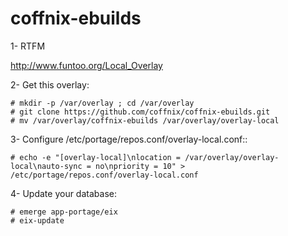 coffnix-ebuilds
================

1- RTFM

http://www.funtoo.org/Local_Overlay

2- Get this overlay:

~~~~
# mkdir -p /var/overlay ; cd /var/overlay
# git clone https://github.com/coffnix/coffnix-ebuilds.git
# mv /var/overlay/coffnix-ebuilds /var/overlay/overlay-local
~~~~


3- Configure /etc/portage/repos.conf/overlay-local.conf::

~~~~
# echo -e "[overlay-local]\nlocation = /var/overlay/overlay-local\nauto-sync = no\npriority = 10" > /etc/portage/repos.conf/overlay-local.conf
~~~~

4- Update your database:

~~~
# emerge app-portage/eix
# eix-update
~~~

